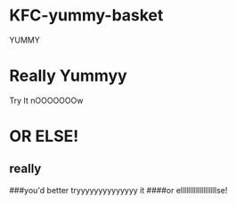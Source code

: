 # KFC-yummy-basket
YUMMY
# Really Yummyy
Try It nOOOOOOOw
# OR ELSE!
## really
###you'd better tryyyyyyyyyyyyyy it
####or elllllllllllllllllllse!
